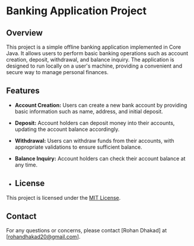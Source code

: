 # Banking Application Project

## **Overview**

This project is a simple offline banking application implemented in Core Java. It allows users to perform basic banking operations such as account creation, deposit, withdrawal, and balance inquiry. The application is designed to run locally on a user's machine, providing a convenient and secure way to manage personal finances.

## **Features**

- **Account Creation:** Users can create a new bank account by providing basic information such as name, address, and initial deposit.

- **Deposit:** Account holders can deposit money into their accounts, updating the account balance accordingly.

- **Withdrawal:** Users can withdraw funds from their accounts, with appropriate validations to ensure sufficient balance.

- **Balance Inquiry:** Account holders can check their account balance at any time.

- ## **License**

This project is licensed under the [MIT License](LICENSE.md).

## **Contact**

For any questions or concerns, please contact [Rohan Dhakad] at [rohandhakad20@gmail.com].
